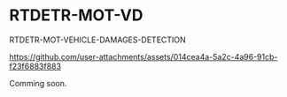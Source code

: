 # RTDETR-MOT-VD
RTDETR-MOT-VEHICLE-DAMAGES-DETECTION

https://github.com/user-attachments/assets/014cea4a-5a2c-4a96-91cb-f23f6883f883

Comming soon.

